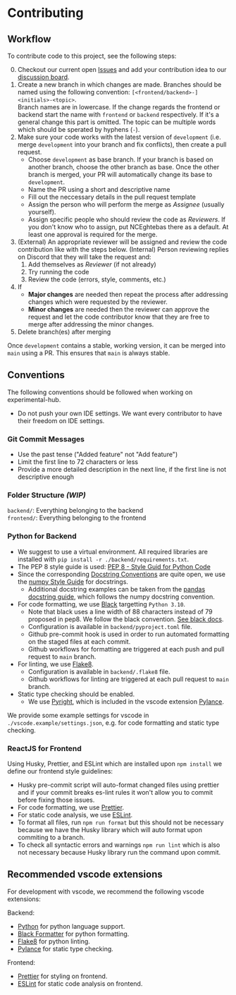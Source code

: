 # Contributing

## Workflow

To contribute code to this project, see the following steps:

0. Checkout our current open [Issues](https://github.com/TUMFARSynchrony/experimental-hub/issues) and add your contribution idea to our [discussion board](https://github.com/TUMFARSynchrony/experimental-hub/discussions/categories/ideas).
1. Create a new branch in which changes are made. Branches should be named using the following convention: `[<frontend/backend>-]<initials>-<topic>`.  
   Branch names are in lowercase. If the change regards the frontend or backend start the name with `frontend` or `backend` respectively. If it's a general change this part is omitted. The topic can be multiple words which should be sperated by hyphens (`-`).
2. Make sure your code works with the latest version of `development` (i.e. merge `development` into your branch and fix conflicts), then create a pull request.
   - Choose `development` as base branch. If your branch is based on another branch, choose the other branch as base. Once the other branch is merged, your PR will automatically change its base to `development`. 
   - Name the PR using a short and descriptive name
   - Fill out the neccessary details in the pull request template
   - Assign the person who will perform the merge as _Assignee_ (usually yourself).
   - Assign specific people who should review the code as _Reviewers_. If you don't know who to assign, put NCEghtebas there as a default. At least one approval is required for the merge.
3. (External) An appropriate reviewer will be assigned and review the code contribution like with the steps below.
   (Internal) Person reviewing replies on Discord that they will take the request and:
   1. Add themselves as _Reviewer_ (if not already)
   2. Try running the code
   3. Review the code (errors, style, comments, etc.)
4. If
   - **Major changes** are needed then repeat the process after addressing changes which were requested by the reviewer.
   - **Minor changes** are needed then the reviewer can approve the request and let the code contributor know that they are free to merge after addressing the minor changes.
5. Delete branch(es) after merging

Once `development` contains a stable, working version, it can be merged into `main` using a PR. This ensures that `main` is always stable.
## Conventions

The following conventions should be followed when working on experimental-hub.

- Do not push your own IDE settings. We want every contributor to have their freedom on IDE settings.

### Git Commit Messages

- Use the past tense ("Added feature" not "Add feature")
- Limit the first line to 72 characters or less
- Provide a more detailed description in the next line, if the first line is not descriptive enough

### Folder Structure _(WIP)_

`backend/`: Everything belonging to the backend  
`frontend/`: Everything belonging to the frontend

### Python for Backend

- We suggest to use a virtual environment. All required libraries are installed with `pip install -r ./backend/requirements.txt`.
- The PEP 8 style guide is used: [PEP 8 - Style Guid for Python Code](https://peps.python.org/pep-0008/)
- Since the corresponding [Docstring Conventions](https://peps.python.org/pep-0257/) are quite open, we use the [numpy Style Guide](https://numpydoc.readthedocs.io/en/latest/format.html) for docstrings.
  - Additional docstring examples can be taken from the [pandas docstring guide](https://python-sprints.github.io/pandas/guide/pandas_docstring.html), which follows the numpy docstring convention.
- For code formatting, we use [Black](https://github.com/psf/black) targetting `Python 3.10`.
  - Note that black uses a line width of 88 characters instead of 79 proposed in pep8. We follow the black convention. [See black docs](https://black.readthedocs.io/en/stable/the_black_code_style/current_style.html#line-length).
  - Configuration is available in `backend/pyproject.toml` file.
  - Github pre-commit hook is used in order to run automated formatting on the staged files at each commit.
  - Github workflows for formatting are triggered at each push and pull request to `main` branch.
- For linting, we use [Flake8](https://flake8.pycqa.org/en/latest/).
  - Configuration is available in `backend/.flake8` file.
  - Github workflows for linting are triggered at each pull request to `main` branch.
- Static type checking should be enabled.
  - We use [Pyright](https://github.com/microsoft/pyright), which is included in the vscode extension [Pylance](https://marketplace.visualstudio.com/items?itemName=ms-python.vscode-pylance).

We provide some example settings for vscode in `./vscode.example/settings.json`, e.g. for code formatting and static type checking.

### ReactJS for Frontend

Using Husky, Prettier, and ESLint which are installed upon `npm install` we define our frontend style guidelines:

- Husky pre-commit script will auto-format changed files using prettier and if your commit breaks es-lint rules it won't allow you to commit before fixing those issues.
- For code formatting, we use [Prettier](https://prettier.io/).
- For static code analysis, we use [ESLint](https://eslint.org/docs/latest/rules/).
- To format all files, run `npm run format` but this should not be necessary because we have the Husky library which will auto format upon commiting to a branch.
- To check all syntactic errors and warnings `npm run lint` which is also not necessary because Husky library run the command upon commit.

## Recommended vscode extensions

For development with vscode, we recommend the following vscode extensions:

Backend:

- [Python](https://marketplace.visualstudio.com/items?itemName=ms-python.python) for python language support.
- [Black Formatter](https://marketplace.visualstudio.com/items?itemName=ms-python.black-formatter) for python formatting.
- [Flake8](https://marketplace.visualstudio.com/items?itemName=ms-python.flake8) for python linting.
- [Pylance](https://marketplace.visualstudio.com/items?itemName=ms-python.vscode-pylance) for static type checking.

Frontend:

- [Prettier](https://marketplace.visualstudio.com/items?itemName=esbenp.prettier-vscode) for styling on frontend.
- [ESLint](https://marketplace.visualstudio.com/items?itemName=dbaeumer.vscode-eslint) for static code analysis on frontend.
